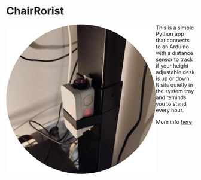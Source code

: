 # ChairRorist

<img align="left" width="400" height="400" src="images/ChairRoristHardware.webp">

This is a simple Python app that connects to an Arduino with a distance sensor to track if your height-adjustable desk is up or down. It sits quietly in the system tray and reminds you to stand every hour.

More info [here](https://jakubkivi.github.io#portfolio-modal-ChairRorist)
